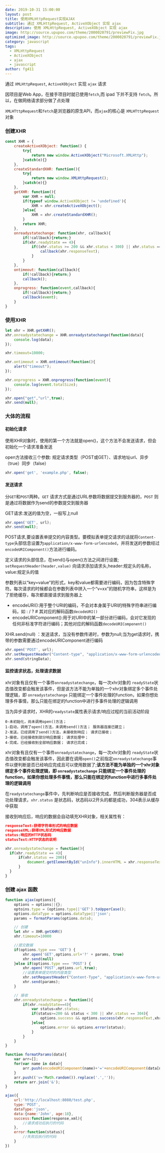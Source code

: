 ```yaml
---
date: 2019-10-31 15:00:00
layout: post
title: 使用XMLHttpRequest实现AJAX
subtitle: 通过 XMLHttpRequest, ActiveXObject 实现 ajax
description: 使用 XMLHttpRequest, ActiveXObject 实现 ajax
image: http://source.upupoo.com/theme/2000020791/previewFix.jpg
optimized_image: http://source.upupoo.com/theme/2000020791/previewFix.jpg
category: javascript
tags:
  - XMLHttpRequest
  - ActiveXObject
  - ajax
  - javascript
author: fg411
---
```


通过 `XMLHttpRequest`, `ActiveXObject` 实现 `ajax` 请求

因项目是Web App，在接手项目时就已使用`fetch`,而 ipad 下并不支持 `fetch`。所以，在做网络请求部分做了点处理

`XMLHTttpRequest`和`fetch`是浏览器的原生API，而`ajax`的核心是 `XMLHTttpRequest`对象

### 创建XHR

``` javascript
const XHR = {
    createActiveXObject: function() {
        try{
            return new window.ActiveXObject("Microsoft.XMLHttp");
        }catch(e){}
    },
    createStandardXHR: function(){
        try{
            return new window.XMLHttpRequest();
        }catch(e){}
    },
    getXHR: function(){
        var XHR = null;
        if(typeof window.ActiveXObject != 'undefined'){
            XHR = xhr.createActiveXObject();
        }else{
            XHR = xhr.createStandardXHR();
        }
        return XHR;
    },
    onreadystatechange: function(xhr, callback){
        if(!callback){return;}
        if(xhr.readyState == 4){
            if((xhr.status >= 200 && xhr.status < 300) || xhr.status == 304){
                callback(xhr.responseText);
            }
        }
    },
    ontimeout: function(callback){
        if(!callback){return;}
        callback();
    },
    onprogress: function(event,callback){
        if(!callback){return;}
        callback(event);
    }
}
```

### 使用XHR

``` javascript
let xhr = XHR.getXHR();
xhr.onreadystatechange = XHR.onreadystatechange(function(data){
    console.log(data);
});

xhr.timeout=10000;

xhr.ontimeout = XHR.ontimeout(function(){
    alert("timeout");
});

xhr.onprogress = XHR.onprogress(function(event){
    console.log(event.totalSize);
});

xhr.open("get","url",true);
xhr.send(null);
```

### 大体的流程

#### 初始化请求

使用XHR对象时，使用的第一个方法就是open()，这个方法不会发送请求，但会初始化一个请求准备发送

open方法接收三个参数: 规定请求类型（POST或GET）、请求地址url、异步（true）同步（false）

``` javascript
xhr.open('get', 'example.php', false);
```
#### 发送请求

分`GET`和`POST`两种。`GET` 请求方式是通过URL参数将数据提交到服务器的，`POST` 则是通过将数据作为send的参数提交到服务器

GET请求:发送的值为空，一般写上null
``` javascript
xhr.open('GET', url);
xhr.send(null);
```

POST请求,要设置表单提交的内容类型。要模拟表单提交请求的话就将`Content-type`头部信息设置为`application/x-www-form-urlencoded`，并将发送的参数经过`encodeURIComponent()`方法进行编码。

定义请求的头部信息，在send()与open()方法之间进行设置; `setRequestHeader(header,value)` 向请求添加请求头,header:规定头的名称，value:规定头的值

参数列表以“key=value”的形式，key和value都需要进行编码，因为包含特殊字符。每次请求的时候都会在参数列表中拼入一个“v=xx”的随机字符串，这样是为了拒绝缓存，每次都直接请求到服务器上

* encodeURI():用于整个URI的编码，不会对本身属于URI的特殊字符串进行编码，如 : / ? # 其对应的解码函数`decodeURI()`
* encodeURIComponent():用于对URI中的某一部分进行编码，会对它发现的任何非标准字符进行编码；其他对应的解码函数`decodeURIComponent()`

XHR.send(null) ：发送请求，当没有参数传递时，参数为null;当为get请求时，携带的参数需要通过encodeURIComponent进行编码

``` javascript
xhr.open('POST', url);
xhr.setRequestHeader("Content-type", "application/x-www-form-urlencoded");
xhr.send(stringData);
```

#### 监控请求状态，处理请求数据
xhr对象有且仅有一个事件`onreadystatechange`，每一次xhr对象的 `readyState`状态值改变都会触发该事件，但是该方法不能为单独的一个xhr对象绑定多个事件处理逻辑，即 `onreadystatechange` 只能绑定一个事件处理的function，如果你想处理多件事情，那么只能在绑定的function中进行多事件处理的逻辑调用

当为异步请求时，XHR的`readystate`属性表示请求/响应过程的当前活动阶段

``` code
0-未初始化，尚未调用open()方法；
1-启动，调用了open()方法，未调用send()方法； 服务器连接已建立；
2-发送，已经调用了send()方法，未接收到响应； 请求已接收；
3-接收，已经接收到部分响应数据； 请求处理中；
4-完成，已经接收到全部响应数据； 请求已完成；
```
xhr对象有且仅有一个事件`onreadystatechange`，每一次xhr对象的 `readyState`状态值改变都会触发该事件，因此要在调用`open()`之前指定`onreadystatechange`事件以便判断是否已经响应完成且可以使用数据了;<strong>该方法不能为单独的一个xhr对象绑定多个事件处理逻辑，即 `onreadystatechange` 只能绑定一个事件处理的function，如果你想处理多件事情，那么只能在绑定的function中进行多事件处理的逻辑调用</strong>

在`readystatechange`事件中，先判断响应是否接收完成，然后判断服务器是否成功处理请求，`xhr.status` 是状态码，状态码以2开头的都是成功，304表示从缓存中获取

接收到响应后，响应的数据会自动填充XHR对象，相关属性有：
``` json
responseText:获得字符串形式的响应数据
responseXML:获得XML形式的响应数据
status:响应的HTTP状态码
statusText:HTTP状态的说明
```

``` javascript
xhr.onreadystatechange = function(){
  if(xhr.readyState == 4){
      if(xhr.status == 200){
          document.getElementById("unInfo").innerHTML = xhr.responseText;
      }
  }
}
```

### 创建 ajax 函数

```javascript
function ajax(options){
    options = options||{};
    optoins.type = (options.type||'GET').toUpperCase();
    options.dataType = options.dataType||'json';
    params = formatParams(options.data);

    // 创建
    let xhr = XHR.getXHR()
    xhr.timeout=10000

    //提交数据
    if(options.type === 'GET') {
        xhr.open('GET',options.url+'?' + params, true)
        xhr.send(null)
    }else if(options.type === 'POST') {
        xhr.open('POST',options.url,true);
        //设置表单提交时的内容类型
        xhr.setRequestHeader("Content-Type", "application/x-www-form-urlencoded");
        xhr.send(params);
    }

    // 接收
    xhr.onreadystatechange = function(){
        if(xhr.readyState==4){
            var status=xhr.status;
            if(status>=200 && status < 300 || xhr.status == 304){
                options.success && options.success(xhr.responseText,xhr.responseXML);
            }else{
                options.error && options.error(status);
            }
        }
    }
}

function formatParams(data){
    var arr=[];
    for(var name in data){
        arr.push(encodeURIComponent(name)+'='+encodeURIComponent(data[name]));
    }
    arr.push(('v='Math.random()).replace('.',''));
    return arr.join('&');
}

ajax({
    url:'http://localhost:8080/test.php',
    type:'POST',
    dataType:'json',
    data:{name:'John', age:18},
    success:function(response,xml){
        //请求成功后执行的代码
    },
    error:function(status){
        //失败后执行的代码
    }
})
```